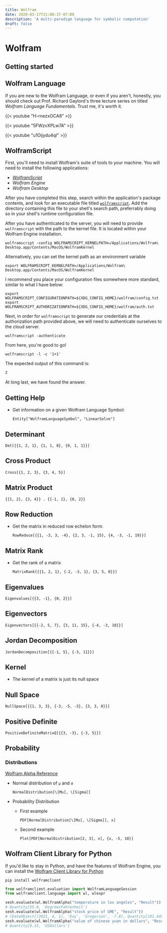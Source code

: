 ```yaml
---
title: Wolfram
date: 2020-03-17T21:08:37-07:00
description: 'A multi-paradigm language for symbolic computation'
draft: false
---
```


# Wolfram

## Getting started

## Wolfram Language

If you are new to the Wolfram Language, or even if you aren't, honestly, you
should check out Prof. Richard Gaylord's three lecture series on titled
*Wolfram Language Fundamentals*. Trust me, it's worth it.

{{< youtube "H-rnezxOCA8" >}}

{{< youtube "5FWzvXPLw7A" >}}

{{< youtube "u1Oijydu4qI" >}}

## WolframScript

First, you'll need to install Wolfram's suite of tools to your machine. You will
need to install the following applications:

* [*WolframScript*](https://account.wolfram.com/products/downloads/wolframscript)
* *Wolfram Engine*
* *Wolfram Desktop*

After you have completed this step, search within the application's package contents,
and look for an executable file titled 
[`wolframscript`](https://reference.wolfram.com/language/ref/program/wolframscript.html).
Add the directory containing this file to your shell's search path, preferrably
doing so in your shell's runtime configuration file.

After you have authenticated to the server, you will need to provide `wolframscript` with
the path to the kernel file. It is located within your Wolfram Engine installation.

```shell
wolframscript -config WOLFRAMSCRIPT_KERNELPATH=/Applications/Wolfram\ Desktop.app/Contents/MacOS/WolframKernel
```

Alternatively, you can set the kernel path as an environment variable

```shell
export WOLFRAMSCRIPT_KERNELPATH=/Applications/Wolfram\ Desktop.app/Contents/MacOS/WolframKernel
```

I recommend you place your configuration files somewhere more standard, similar to what I have below:

```shell
export WOLFRAMSCRIPT_CONFIGURATIONPATH=${XDG_CONFIG_HOME}/wolfram/config.txt
export WOLFRAMSCRIPT_AUTHORIZATIONPATH=${XDG_CONFIG_HOME}/wolfram/auth.txt
```

Next, in order for `wolframscript` to generate our credentials at the authorization
path provided above, we will need to authenticate ourselves to the cloud server.

```shell
wolframscript -authenticate
```

From here, you're good to go!

```shell
wolframscript -l -c '1+1'
```

The expected output of this command is:

```txt
2
```

At long last, we have found the answer.

## Getting Help

* Get information on a given Wolfram Language Symbol:

    ```wl
    Entity["WolframLanguageSymbol", "LinearSolve"]
    ```

## Determinant

```wl
Det[{{1, 2, 1}, {1, 1, 0}, {0, 1, 1}}]
```

## Cross Product

```wl
Cross[{1, 2, 3}, {3, 4, 5}]
```

## Matrix Product

```wl
{{1, 2}, {3, 4}} . {{-1, 1}, {0, 2}}
```

## Row Reduction

* Get the matrix in reduced row echelon form:

    ```wl
    RowReduce[{{1, -3, 3, -4}, {2, 3, -1, 15}, {4, -3, -1, 19}}]
    ```

## Matrix Rank

* Get the rank of a matrix

    ```wl
    MatrixRank[{{1, 2, 1}, {-2, -3, 1}, {3, 5, 0}}]
    ```

## Eigenvalues

```wl
Eigenvalues[{{3, -1}, {0, 2}}]
```

## Eigenvectors

```wl
Eigenvectors[{{-2, 5, 7}, {3, 11, 15}, {-4, -3, 10}}]
```

## Jordan Decomposition

```wl
JordanDecomposition[{{-1, 5}, {-3, 11}}]
```

## Kernel

* The kernel of a matrix is just its null space

## Null Space

  ```wl
  NullSpace[{{1, 3, 3}, {-3, -5, -3}, {3, 3, 0}}]
  ```

## Positive Definite

```wl
PositiveDefiniteMatrixQ[{{3, -3}, {-3, 5}}]
```

## Probability

### Distributions

[Wolfram Alpha Reference](https://reference.wolfram.com/language/howto/WorkWithStatisticalDistributions.html)

* Normal distribution of `μ` and `σ`

    ```wl
    NormalDistribution[\[Mu], \[Sigma]]
    ```

* Probability Distribution

    * First example

        ```wl
        PDF[NormalDistribution[\[Mu], \[Sigma]], x]
        ```

    * Second example

        ```wl
        Plot[PDF[NormalDistribution[2, 3], x], {x, -5, 10}]
        ```

## Wolfram Client Library for Python

If you'd like to stay in Python, and have the features of Wolfram Engine,
you can install the 
[Wolfram Client Library for Python](https://reference.wolfram.com/language/WolframClientForPython/docpages/install.html#installation)

```shell
pip install wolframclient
```


```python
from wolframclient.evaluation import WolframLanguageSession
from wolframclient.language import wl, wlexpr

sesh.evaluate(wl.WolframAlpha("temperature in los angeles", "Result"))
# Quantity[55.0, 'DegreesFahrenheit']
sesh.evaluate(wl.WolframAlpha("stock price of GME", "Result"))
# (DateObject[(2021, 4, 1), 'Day', 'Gregorian', -7.0], Quantity[191.4499969482422, 'USDollars'])
sesh.evaluate(wl.WolframAlpha("value of chinese yuan in dollars", "Result"))
# Quantity[0.15, 'USDollars']
```
